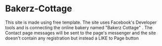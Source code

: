 # Bakerz-Cottage
This site is made using free template. The site uses Facebook's Developer tools and is connecting the online bakery named "Bakerz Cottage" . The Contact page messages will be sent to the page's messenger and the site doesn't contain any registration but instead a LIKE to Page button
